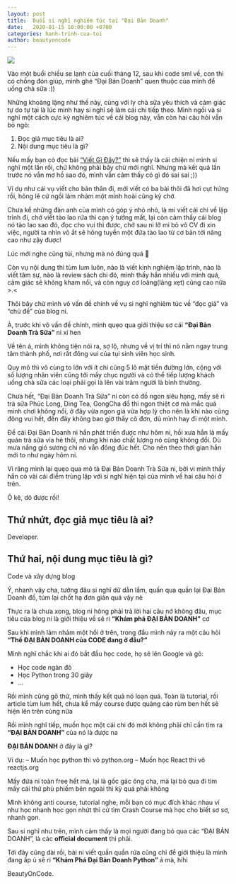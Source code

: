 ```yaml
---
layout: post
title:  Buổi si nghĩ nghiêm túc tại "Đại Bản Doanh"
date:   2020-01-15 10:00:00 +0700
categories: hanh-trinh-cua-toi
author: beautyoncode
---
```


![](/assets/images/2020/01/2020-01-buoi-si-nghi-nghiem-tuc-tai-dai-ban-doanh-cover.jpg)

Vào một buổi chiều se lạnh của cuối tháng 12, sau khi code sml về, con thì có chồng đón giúp, mình ghé “Đại Bản Doanh” quen thuộc của mình để uống chà sữa :))

Những khoảng lặng như thế này, cùng với ly chà sữa yêu thích và cảm giác tự do tự tại là lúc minh hay si nghĩ sẽ làm cái chi tiếp theo. Mình ngồi và si nghĩ một cách cực kỳ nghiêm túc về cái blog này, vẫn còn hai câu hỏi vẫn bỏ ngỏ:

1. Đọc giả mục tiêu là ai?
2. Nội dung mục tiêu là gì?

Nếu mấy bạn có đọc bài [“Viết Gì Đây?”]() thì sẽ thấy là cái chiện ni mình si nghĩ một lần rồi, chứ không phải bây chừ mới nghĩ. Nhưng mà kết quả lần trước nó vẫn mơ hồ sao đó, mình vẫn cảm thấy có gì đó sai sai ;))

Ví dụ như cái vụ viết cho bản thân đi, mới viết có ba bài thôi đã hơi cụt hứng rồi, hỏng lẽ cứ ngồi lảm nhảm một mình hoài cũng kỳ chớ.

Chưa kể những đàn anh của mình có góp ý nhỏ nhỏ, là mi viết cái chi về lập trình đi, chớ viết tào lao rứa thì cạn ý tưởng mất, lại còn cảm thấy cái blog nó tào lao sao đó, đọc cho vui thì được, chớ sau ni lỡ mi bỏ vô CV đi xin việc, người ta nhìn vô ắt sẽ hông tuyển một đứa tào lao từ cơ bản tới nâng cao như zậy được!

Lúc mới nghe cũng tủi, nhưng mà nó đúng quá 🙁

Còn vụ nội dung thì tùm lum luôn, nào là viết kinh nghiệm lập trình, nào là viết tâm sự, nào là review sách chi đó, mình thấy hắn nhiều với mình quá, cảm giác sẽ không kham nổi, và còn nguy cơ loãng(lãng xẹt) cũng cao nữa >.<

Thôi bây chừ mình vô vấn đề chính về vụ si nghĩ nghiêm túc về “đọc giả” và “chủ đề” của blog ni.

À, trước khi vô vấn đề chính, mình quẹo qua giới thiệu sơ cái **“Đại Bản Doanh Trà Sữa”** ni xí hen

Về tên á, mình không tiện nói ra, sợ lộ, nhưng về vị trí thì nó nằm ngay trung tâm thành phố, nơi rất đông vui của tụi sinh viên học sinh.

Quy mô thì vô cùng to lớn với ít chi cũng 5 lô mặt tiền đường lớn, cộng với số lượng nhân viên cũng tới mấy chục người và có thể tiếp lượng khách uống chà sữa các loại phải gọi là lên vài trăm người là bình thường.

Chưa hết, “Đại Bản Doanh Trà Sữa” ni còn có đồ ngon siêu hạng, mấy sê ri trà sữa Phúc Long, Ding Tea, GongCha đồ thì ngon thiệt cơ mà mắc quá mình chơi không nổi, ở đây vừa ngon giá vừa hợp lý cho nên là khi nào cũng đông vui hết, đến đây không bao giờ thấy cô đơn, dù mình hay đi một mình.

Để cái Đại Bản Doanh ni hắn phát triển được như hôm ni, hồi xưa hắn là mấy quán trà sữa vỉa hè thôi, nhưng khi nào chất lượng nó cũng không đổi. Dù mưa nắng gió sương chi nó vẫn đông đúc hết. Cho nên theo thời gian hắn mới to như ngày hôm ni.

Vì răng mình lại quẹo qua mô tả Đại Bản Doanh Trà Sữa ni, bởi vì mình thấy hắn có vài cái điểm trùng lặp với si nghĩ hiện tại của mình về hai câu hỏi ở trên.

Ô kê, dô được rồi!

## Thứ nhứt, đọc giả mục tiêu là ai?
Developer.

## Thứ hai, nội dung mục tiêu là gì?
Code và xây dựng blog


Ý, nhanh vậy cha, tưởng đâu si nghĩ dữ dằn lắm, quần qua quần lại Đại Bản Doanh đồ, túm lại chốt hạ đơn giản quá vậy nè


Thực ra là chưa xong, blog ni hông phải trả lời hai câu nớ không đâu, mục tiêu của blog ni là giới thiệu về sê ri **“Khám phá ĐẠI BẢN DOANH”** cơ



Sau khi mình lảm nhảm một hồi ở trên, trong đầu mình nảy ra một câu hỏi **“Thế ĐẠI BẢN DOANH của CODE đang ở đâu?”**

Mình nghĩ chắc khi ai đó bắt đầu học code, họ sẽ lên Google và gõ:

- Học code ngàn đô
- Học Python trong 30 giây
- …

Rồi mình cũng gõ thử, mình thấy kết quả nó loạn quá. Toàn là tutorial, rồi article tùm lum hết, chưa kể mấy course được quảng cáo rùm ben hết sẽ hiện lên trên cùng nữa

Rồi mình nghĩ tiếp, muốn học một cái chi đó mới không phải chỉ cần tìm ra **“ĐẠI BẢN DOANH”** của nó là được na

**ĐẠI BẢN DOANH** ở đây là gì?

Ví dụ:
– Muốn học python thì vô python.org
– Muốn học React thì vô reactjs.org

Mấy đứa ni toàn free hết mà, lại là gốc gác ông cha, mà lại bỏ qua đi tìm mấy cái thứ phù phiếm bên ngoài thì kỳ quá phải không

Mình không anti course, tutorial nghe, mỗi bạn có mục đích khác nhau ví như học nhanh học gọn nhứt thì cứ tìm Crash Course mà học cho biết sơ sơ, nhanh gọn.

Sau si nghĩ như trên, mình cảm thấy là mọi người đang bỏ qua các “ĐẠI BẢN DOANH”, là các **official document** thì phải.


Tới đây cũng dài rồi, bài ni viết quần quần rứa cũng chỉ để giới thiệu là mình đang ấp ủ sê ri **“Khám Phá Đại Bản Doanh Python”** á mà, hihi

BeautyOnCode.